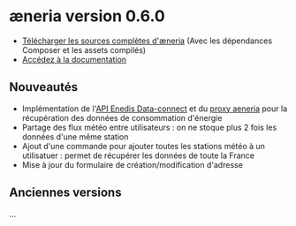 # æneria version 0.6.0

* [Télécharger les sources complètes d'æneria](http://statics.aeneria.com/) (Avec les dépendances Composer et les assets compilés)
* [Accédez à la documentation](https://docs.aeneria.com/fr/latest/)

## Nouveautés

* Implémentation de l'[API Enedis Data-connect](https://datahub-enedis.fr/data-connect/) et du [proxy aeneria](https://gitlab.com/aeneria/aeneria-proxy) pour la récupération des données de consommation d'énergie
* Partage des flux météo entre utilisateurs : on ne stoque plus 2 fois les données d'une même station
* Ajout d'une commande pour ajouter toutes les stations météo à un utilisatuer : permet
  de récupérer les données de toute la France
* Mise à jour du formulaire de création/modification d'adresse

## Anciennes versions

...
